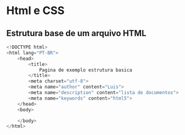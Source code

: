 # Html e CSS

## Estrutura base de um arquivo HTML

```python
<!DOCTYPE html>
<html lang="PT-BR">
    <head>
        <title>
            Pagina de exemplo estrutura basica
        </title>
        <meta charset="utf-8">
        <meta name="author" content="Luis">
        <meta name="description" content="lista de documentos">
        <meta name="keywords" content="html5">
    </head>
    <body>

    </body>
</html>
```
